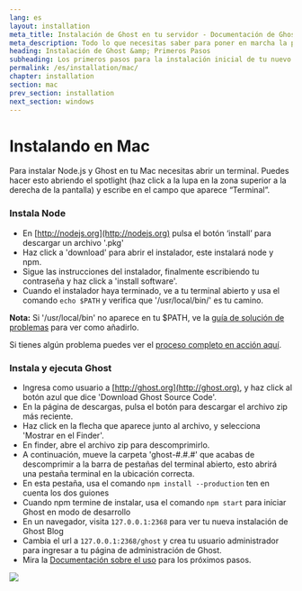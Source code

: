 ```yaml
---
lang: es
layout: installation
meta_title: Instalación de Ghost en tu servidor - Documentación de Ghost
meta_description: Todo lo que necesitas saber para poner en marcha la plataforma de blog Ghost para acceso local o remoto. 
heading: Instalación de Ghost &amp; Primeros Pasos
subheading: Los primeros pasos para la instalación inicial de tu nuevo blog.
permalink: /es/installation/mac/
chapter: installation
section: mac
prev_section: installation
next_section: windows
---
```



# Instalando en Mac <a id="install-mac"></a>

Para instalar Node.js y Ghost en tu Mac necesitas abrir un terminal. Puedes hacer esto abriendo el spotlight (haz click a la lupa en la zona superior a la derecha de la pantalla) y escribe en el campo que aparece “Terminal”.

### Instala Node

*   En [http://nodejs.org](http://nodejs.org) pulsa el botón ‘install’ para descargar un archivo '.pkg'
*   Haz click a 'download' para abrir el instalador, este instalará node y npm.
*   Sigue las instrucciones del instalador, finalmente escribiendo tu contraseña y haz click a 'install software'.
*   Cuando el instalador haya terminado, ve a tu terminal abierto y usa el comando `echo $PATH` y verifica que '/usr/local/bin/' es tu camino.

<p class="note"><strong>Nota:</strong> Si '/usr/local/bin' no aparece en tu $PATH, ve la <a href="{% if page.lang %}/{{ page.lang }}{% endif %}/installation/troubleshooting#export-path">guía de solución de problemas</a> para ver como añadirlo.</p>

Si tienes algún problema puedes ver el [proceso completo en acción aquí](https://s3-eu-west-1.amazonaws.com/ghost-website-cdn/install-node-mac.gif "Install Node on Mac").

### Instala y ejecuta Ghost

*   Ingresa como usuario a [http://ghost.org](http://ghost.org), y haz click al botón azul que dice 'Download Ghost Source Code'.
*   En la página de descargas, pulsa el botón para descargar el archivo zip más reciente.
*   Haz click en la flecha que aparece junto al archivo, y selecciona 'Mostrar en el Finder'.
*   En finder, abre el archivo zip para descomprimirlo.
*   A continuación, mueve la carpeta 'ghost-#.#.#' que acabas de descomprimir a la barra de pestañas del terminal abierto, esto abrirá una pestaña terminal en la ubicación correcta.
*   En esta pestaña, usa el comando `npm install --production` <span class="note">ten en cuenta los dos guiones</span>
*   Cuando npm termine de instalar, usa el comando `npm start` para iniciar Ghost en modo de desarrollo
*   En un navegador, visita <code class="path">127.0.0.1:2368</code> para ver tu nueva instalación de Ghost Blog
*   Cambia el url a <code class="path">127.0.0.1:2368/ghost</code> y crea tu usuario administrador para ingresar a tu página de administración de Ghost.
*   Mira la [Documentación sobre el uso](/usage) para los próximos pasos.

![](https://s3-eu-west-1.amazonaws.com/ghost-website-cdn/install-ghost-mac.gif)

